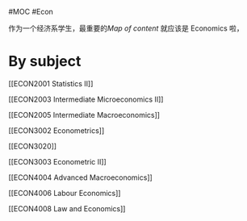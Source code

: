 #MOC #Econ 

作为一个经济系学生，最重要的*Map of content* 就应该是 Economics 啦，

# By subject

[[ECON2001 Statistics II]]

[[ECON2003 Intermediate Microeconomics II]]

[[ECON2005 Intermediate Macroeconomics]]

[[ECON3002 Econometrics]]

[[ECON3020]]

[[ECON3003 Econometric II]]

[[ECON4004 Advanced Macroeconomics]]

[[ECON4006 Labour Economics]]

[[ECON4008 Law and Economics]]
